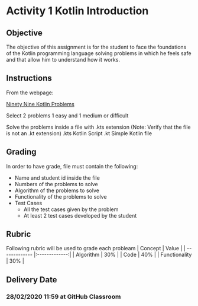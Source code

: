 # Activity 1 Kotlin Introduction

## Objective

The objective of this assignment is for the student to face the foundations of the Kotlin programming language solving problems in which he feels safe and that allow him to understand how it works.

## Instructions

From the webpage:

[Ninety Nine Kotlin Problems](https://github.com/dkandalov/kotlin-99)

Select 2 problems 1 easy and 1 medium or difficult

Solve the problems inside a file with .kts extension (Note: Verify that the file is not an .kt extension)
.kts Kotlin Script
.kt Simple Kotlin file

## Grading

In order to have grade, file must contain the following:

* Name and student id inside the file
* Numbers of the problems to solve
* Algorithm of the problems to solve
* Functionality of the problems to solve
* Test Cases
	* All the test cases given by the problem
	* At least 2 test cases developed by the student

## Rubric

Following rubric will be used to grade each probleam
| Concept       | Value         |
| ------------- |:-------------:|
| Algorithm     | 30%           |
| Code          | 40%           |
| Functionality | 30%           |

## Delivery Date

### 28/02/2020 11:59 at GitHub Classroom
